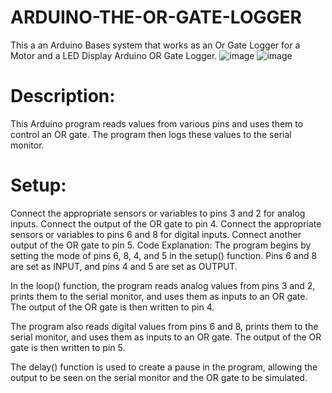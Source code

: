 # ARDUINO-THE-OR-GATE-LOGGER
This a an Arduino Bases system that works as an Or Gate Logger for a Motor and a LED Display
Arduino OR Gate Logger.
![image](https://github.com/RoggersAnguzu/ARDUINO-THE-OR-GATE-LOGGER/assets/141458053/cf64e71a-822e-4068-bd01-a576bf6dbbcf)
![image](https://github.com/RoggersAnguzu/ARDUINO-THE-OR-GATE-LOGGER/assets/141458053/ed1cbc97-aef7-4689-bb30-3ff35849e340)
# Description:
This Arduino program reads values from various pins and uses them to control an OR gate. The program then logs these values to the serial monitor.

# Setup:
Connect the appropriate sensors or variables to pins 3 and 2 for analog inputs.
Connect the output of the OR gate to pin 4.
Connect the appropriate sensors or variables to pins 6 and 8 for digital inputs.
Connect another output of the OR gate to pin 5.
Code Explanation:
The program begins by setting the mode of pins 6, 8, 4, and 5 in the setup() function. Pins 6 and 8 are set as INPUT, and pins 4 and 5 are set as OUTPUT.

In the loop() function, the program reads analog values from pins 3 and 2, prints them to the serial monitor, and uses them as inputs to an OR gate. The output of the OR gate is then written to pin 4.

The program also reads digital values from pins 6 and 8, prints them to the serial monitor, and uses them as inputs to an OR gate. The output of the OR gate is then written to pin 5.

The delay() function is used to create a pause in the program, allowing the output to be seen on the serial monitor and the OR gate to be simulated.
